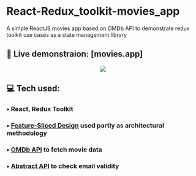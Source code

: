 # React-Redux_toolkit-movies_app
A simple ReactJS movies app based on OMDb API to demonstrate redux toolkit use cases as a state management library

## 🎥 Live demonstraion: [movies.app]

<p align='center'>
  <img src='https://i.ibb.co/y5JHWYV/image-2022-07-24-23-14-42.png'/>  
</p>

## 💻 Tech used:

### • React, Redux Toolkit

### • [Feature-Sliced Design](https://feature-sliced.design/) used partly as architectural methodology

### • [OMDb API](https://www.omdbapi.com/) to fetch movie data

### • [Abstract API](abstractapi.com) to check email validity